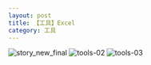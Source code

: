 ```yaml
---
layout: post
title: 【工具】Excel
category: 工具
---
```

![story_new_final](http://s1r3itzmh.hd-bkt.clouddn.com/img/story_new_final_0322.png)
![tools-02](http://s1r3itzmh.hd-bkt.clouddn.com/img/tools-2.png)
![tools-03](http://s1r3itzmh.hd-bkt.clouddn.com/img/tools-3.png)



  




